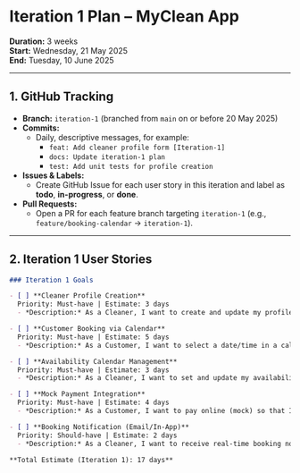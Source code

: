 # Iteration 1 Plan – MyClean App

**Duration:** 3 weeks  
**Start:** Wednesday, 21 May 2025  
**End:** Tuesday, 10 June 2025

---

## 1. GitHub Tracking

- **Branch:** `iteration-1` (branched from `main` on or before 20 May 2025)  
- **Commits:**  
  - Daily, descriptive messages, for example:  
    - `feat: Add cleaner profile form [Iteration-1]`  
    - `docs: Update iteration-1 plan`  
    - `test: Add unit tests for profile creation`  
- **Issues & Labels:**  
  - Create GitHub Issue for each user story in this iteration and label as **todo**, **in-progress**, or **done**.  
- **Pull Requests:**  
  - Open a PR for each feature branch targeting `iteration-1` (e.g., `feature/booking-calendar` → `iteration-1`).

---

## 2. Iteration 1 User Stories

```markdown
### Iteration 1 Goals

- [ ] **Cleaner Profile Creation**  
  Priority: Must-have | Estimate: 3 days  
  - *Description:* As a Cleaner, I want to create and update my profile so that Customers can view my information.

- [ ] **Customer Booking via Calendar**  
  Priority: Must-have | Estimate: 5 days  
  - *Description:* As a Customer, I want to select a date/time in a calendar so that I can schedule a cleaning appointment easily.

- [ ] **Availability Calendar Management**  
  Priority: Must-have | Estimate: 3 days  
  - *Description:* As a Cleaner, I want to set and update my availability calendar so that bookings only occur when I’m free.

- [ ] **Mock Payment Integration**  
  Priority: Must-have | Estimate: 4 days  
  - *Description:* As a Customer, I want to pay online (mock) so that I don’t have to handle cash.

- [ ] **Booking Notification (Email/In-App)**  
  Priority: Should-have | Estimate: 2 days  
  - *Description:* As a Cleaner, I want to receive real-time booking notifications so that I never miss a booking request.

**Total Estimate (Iteration 1): 17 days**
